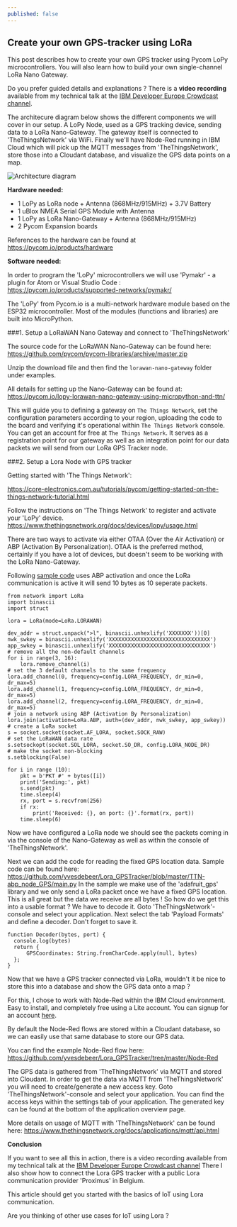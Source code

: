 ```yaml
---
published: false
---
```

## Create your own GPS-tracker using LoRa

This post describes how to create your own GPS tracker using Pycom LoPy microcontrollers. 
You will also learn how to build your own single-channel LoRa Nano Gateway.

Do you prefer guided details and explanations ? There is a **video recording** available from my technical talk at the [IBM Developer Europe Crowdcast channel](<https://www.crowdcast.io/e/build-a-gps-tracker>).

The architecure diagram below shows the different components we will cover in our setup.
A LoPy Node, used as a GPS tracking device, sending data to a LoRa Nano-Gateway.
The gateway itself is connected to 'TheThingsNetwork' via WiFi.
Finally we'll have Node-Red running in IBM Cloud which will pick up the MQTT messages from 'TheThingsNetwork', store those into a Cloudant database, and visualize the GPS data points on a map.

![Architecture diagram]({{site.baseurl}}/images/LoRa_Architecture.png)

**Hardware needed:**

- 1 LoPy as LoRa node + Antenna (868MHz/915MHz) + 3.7V Battery
- 1 uBlox NMEA Serial GPS Module with Antenna
- 1 LoPy as LoRa Nano-Gateway + Antenna (868MHz/915MHz)
- 2 Pycom Expansion boards

References to the hardware can be found at <https://pycom.io/products/hardware>

**Software needed:**

In order to program the 'LoPy' microcontrollers we will use 'Pymakr' - a plugin for Atom or Visual Studio Code : <https://pycom.io/products/supported-networks/pymakr/>

The 'LoPy' from Pycom.io is a multi-network hardware module based on the ESP32 microcontroller. Most of the modules (functions and libraries) are built into MicroPython.

###1. Setup a LoRaWAN Nano Gateway and connect to 'TheThingsNetwork'

The source code for the LoRaWAN Nano-Gateway can be found here: <https://github.com/pycom/pycom-libraries/archive/master.zip>

Unzip the download file and then find the `lorawan-nano-gateway` folder under examples.

All details for setting up the Nano-Gateway can be found at: 
<https://pycom.io/lopy-lorawan-nano-gateway-using-micropython-and-ttn/>

This will guide you to defining a gateway on `The Things Network`, set the configuration parameters according to your region, uploading the code to the board and verifying it's operational within `The Things Network` console.
You can get an account for free at `The Things Network`. It serves as a registration point for our gateway as well as an integration point for our data packets we will send from our LoRa GPS Tracker node.

###2. Setup a Lora Node with GPS tracker

Getting started with 'The Things Network':

https://core-electronics.com.au/tutorials/pycom/getting-started-on-the-things-network-tutorial.html

Follow the instructions on 'The Things Network' to register and activate your 'LoPy' device. 
https://www.thethingsnetwork.org/docs/devices/lopy/usage.html

There are two ways to activate via either OTAA (Over the Air Activation) or ABP (Activation By Personalization). OTAA is the preferred method, certainly if you have a lot of devices, but doesn't seem to be working with the LoRa Nano-Gateway.

Following [sample code](https://github.com/yvesdebeer/Lora_GPSTracker/blob/master/TTN-abp_node_GPS/abp.py) uses ABP activation and once the LoRa communication is active it will send 10 bytes as 10 seperate packets.

```
from network import LoRa
import binascii
import struct

lora = LoRa(mode=LoRa.LORAWAN)

dev_addr = struct.unpack(">l", binascii.unhexlify('XXXXXXX'))[0]
nwk_swkey = binascii.unhexlify('XXXXXXXXXXXXXXXXXXXXXXXXXXXXXXXX')
app_swkey = binascii.unhexlify('XXXXXXXXXXXXXXXXXXXXXXXXXXXXXXXX')
# remove all the non-default channels
for i in range(3, 16):
    lora.remove_channel(i)
# set the 3 default channels to the same frequency
lora.add_channel(0, frequency=config.LORA_FREQUENCY, dr_min=0, dr_max=5)
lora.add_channel(1, frequency=config.LORA_FREQUENCY, dr_min=0, dr_max=5)
lora.add_channel(2, frequency=config.LORA_FREQUENCY, dr_min=0, dr_max=5)
# join a network using ABP (Activation By Personalization)
lora.join(activation=LoRa.ABP, auth=(dev_addr, nwk_swkey, app_swkey))
# create a LoRa socket
s = socket.socket(socket.AF_LORA, socket.SOCK_RAW)
# set the LoRaWAN data rate
s.setsockopt(socket.SOL_LORA, socket.SO_DR, config.LORA_NODE_DR)
# make the socket non-blocking
s.setblocking(False)

for i in range (10):
    pkt = b'PKT #' + bytes([i])
    print('Sending:', pkt)
    s.send(pkt)
    time.sleep(4)
    rx, port = s.recvfrom(256)
    if rx:
        print('Received: {}, on port: {}'.format(rx, port))
    time.sleep(6)
```
Now we have configured a LoRa node we should see the packets coming in via the console of the Nano-Gateway as well as within the console of 'TheThingsNetwork'.

Next we can add the code for reading the fixed GPS location data.
Sample code can be found here: <https://github.com/yvesdebeer/Lora_GPSTracker/blob/master/TTN-abp_node_GPS/main.py>
In the sample we make use of the 'adafruit_gps' library and we only send a LoRa packet once we have a fixed GPS location.
This is all great but the data we receive are all bytes ! So how do we get this into a usable format ? We have to decode it.
Goto 'TheThingsNetwork'-console and select your application. Next select the tab 'Payload Formats' and define a decoder. Don't forget to save it.

```
function Decoder(bytes, port) { 
  console.log(bytes)
  return {
      GPSCoordinates: String.fromCharCode.apply(null, bytes)
  };
}
```

Now that we have a GPS tracker connected via LoRa, wouldn't it be nice to store this into a database and show the GPS data onto a map ?

For this, I chose to work with Node-Red within the IBM Cloud environment.
Easy to install, and completely free using a Lite account. You can signup for an account [here](https://ibm.biz/BdqQXz).

By default the Node-Red flows are stored within a Cloudant database, so we can easily use that same database to store our GPS data.

You can find the example Node-Red flow here: <https://github.com/yvesdebeer/Lora_GPSTracker/tree/master/Node-Red>

The GPS data is gathered from 'TheThingsNetwork' via MQTT and stored into Cloudant.
In order to get the data via MQTT from 'TheThingsNetwork' you will need to create/generate a new access key. Goto 'TheThingsNetwork'-console and select your application. You can find the access keys within the settings tab of your application. The generated key can be found at the bottom of the application overview page.

More details on usage of MQTT with 'TheThingsNetwork' can be found here: <https://www.thethingsnetwork.org/docs/applications/mqtt/api.html>

**Conclusion**

If you want to see all this in action, there is a video recording available from my technical talk at the [IBM Developer Europe Crowdcast channel](<https://www.crowdcast.io/e/build-a-gps-tracker>)
There I also show how to connect the Lora GPS tracker with a public Lora communication provider 'Proximus' in Belgium.

This article should get you started with the basics of IoT using Lora communication.

Are you thinking of other use cases for IoT using Lora ?
